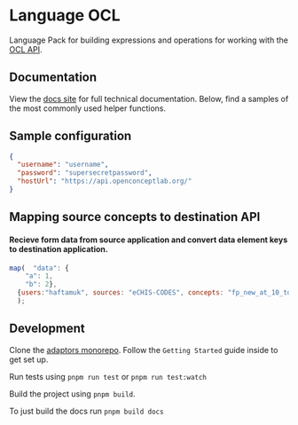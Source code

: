 # Language OCL

Language Pack for building expressions and operations for working with the
[OCL API](http://ocl.github.io/ocl-docs/master/en/developer/html/ocl_developer_manual.html).

## Documentation

View the [docs site](https://openfn.github.io/language-ocl/) for full technical
documentation. Below, find a samples of the most commonly used helper functions.

## Sample configuration

```json
{
  "username": "username",
  "password": "supersecretpassword",
  "hostUrl": "https://api.openconceptlab.org/"
}
```

## Mapping source concepts to destination API

#### Recieve form data from source application and convert data element keys to destination application.

```js
map(  "data": {
    "a": 1,
    "b": 2},
  {users:"haftamuk", sources: "eCHIS-CODES", concepts: "fp_new_at_10_to_14" }
  );
```

## Development

Clone the [adaptors monorepo](https://github.com/OpenFn/adaptors). Follow the
`Getting Started` guide inside to get set up.

Run tests using `pnpm run test` or `pnpm run test:watch`

Build the project using `pnpm build`.

To just build the docs run `pnpm build docs`
